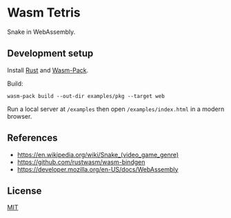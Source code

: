 # Wasm Tetris

Snake in WebAssembly.

## Development setup

Install [Rust](https://www.rust-lang.org/learn/get-started) and [Wasm-Pack](https://rustwasm.github.io/wasm-pack/installer/).

Build:

```
wasm-pack build --out-dir examples/pkg --target web
```

Run a local server at `/examples` then open `/examples/index.html` in a modern browser.

## References

- https://en.wikipedia.org/wiki/Snake_(video_game_genre)   
- https://github.com/rustwasm/wasm-bindgen
- https://developer.mozilla.org/en-US/docs/WebAssembly

## License

[MIT](LICENSE)
